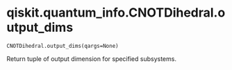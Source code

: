 # qiskit.quantum\_info.CNOTDihedral.output\_dims

`CNOTDihedral.output_dims(qargs=None)`

Return tuple of output dimension for specified subsystems.
